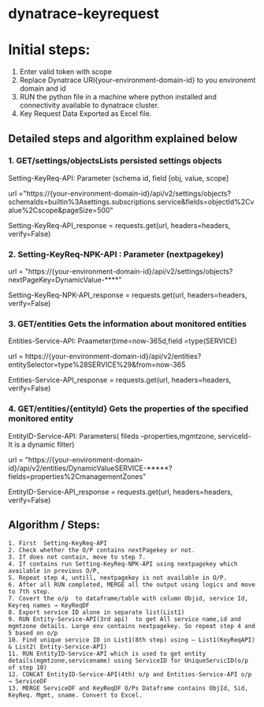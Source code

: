 # dynatrace-keyrequest

# Initial steps:
 1. Enter valid token with scope
 2. Replace Dynatrace URI{your-environment-domain-id} to you environemt domain and id
 3. RUN the python file in a machine where python installed and connectivity available to dynatrace cluster.
 4. Key Request Data Exported as Excel file.

## Detailed steps and algorithm explained below
### 1. GET/settings/objectsLists persisted settings objects
Setting-KeyReq-API: Parameter (schema id, field [obj, value, scope]

  url ="https://{your-environment-domain-id}/api/v2/settings/objects?schemaIds=builtin%3Asettings.subscriptions.service&fields=objectId%2Cvalue%2Cscope&pageSize=500" 

Setting-KeyReq-API_response = requests.get(url, headers=headers, verify=False)


### 2. Setting-KeyReq-NPK-API : Parameter (nextpagekey)

 url = "https://{your-environment-domain-id}/api/v2/settings/objects?nextPageKey=DynamicValue-****" 

Setting-KeyReq-NPK-API_response = requests.get(url, headers=headers, verify=False)


### 3. GET/entities  Gets the information about monitored entities
Entities-Service-API: Praameter(time=now-365d,field =type(SERVICE)

url = https://{your-environment-domain-id}/api/v2/entities?entitySelector=type%28SERVICE%29&from=now-365

Entities-Service-API_response = requests.get(url, headers=headers, verify=False)


### 4. GET/entities/{entityId} Gets the properties of the specified monitored entity
EntityID-Service-API: Parameters( fileds –properties,mgmtzone, serviceId- It is a dynamic filter)

 url =  "https://{your-environment-domain-id}/api/v2/entities/DynamicValueSERVICE-*****?fields=properties%2CmanagementZones" 

EntityID-Service-API_response = requests.get(url, headers=headers, verify=False)


## Algorithm / Steps:

    1. First  Setting-KeyReq-API
    2. Check whether the O/P contains nextPagekey or not.
    3. If does not contain, move to step 7.
    4. If contains run Setting-KeyReq-NPK-API using nextpagekey which available in previous O/P,
    5. Repeat step 4, untill, nextpagekey is not available in O/P.
    6. After all RUN completed, MERGE all the output using logics and move to 7th step.
    7. Covert the o/p  to dataframe/table with column Objid, service Id, Keyreq names → KeyReqDF
    8. Export service ID alone in separate list(List1)
    9. RUN Entity-Service-API(3rd api)  to get All service name,id and mgmtzone details. Large env contains nextpagekey. So repeat step 4 and 5 based on o/p
    10. Find unique service ID in List1(8th step) using – List1(KeyReqAPI) & List2( Entity-Service-API)
    11. RUN EntityID-Service-API which is used to get entity details(mgmtzone,servicename) using ServiceID for UniqueServicID(o/p of step 10)
    12. CONCAT EntityID-Service-API(4th) o/p and Entities-Service-API o/p → ServiceDF
    13. MERGE ServiceDF and KeyReqDF O/Ps Dataframe contains ObjId, Sid, KeyReq. Mgmt, sname. Convert to Excel.
